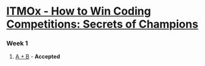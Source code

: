 # [ITMOx - How to Win Coding Competitions: Secrets of Champions](https://www.edx.org/course/how-win-coding-competitions-secrets-itmox-i2cpx-0)

### Week 1
1. [A + B](https://github.com/kantuni/edX/blob/master/ITMOx%20-%20How%20to%20Win%20Coding%20Competitions/Week%201/a%2Bb.cpp) - **Accepted**
